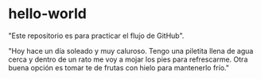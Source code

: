# hello-world
"Este repositorio es para practicar el flujo de GitHub".

"Hoy hace un día soleado y muy caluroso. Tengo una piletita llena de agua cerca y dentro de un rato me voy a mojar los pies para refrescarme. Otra buena opción es tomar te de frutas con hielo para mantenerlo frío."
